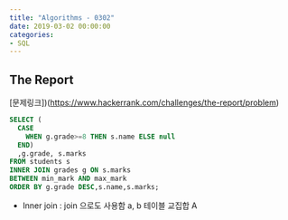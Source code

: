 ```yaml
---
title: "Algorithms - 0302"
date: 2019-03-02 00:00:00
categories:
- SQL
---
```


## The Report
[문제링크])(https://www.hackerrank.com/challenges/the-report/problem)

```sql
SELECT (
  CASE
    WHEN g.grade>=8 THEN s.name ELSE null
  END)
  ,g.grade, s.marks
FROM students s
INNER JOIN grades g ON s.marks
BETWEEN min_mark AND max_mark
ORDER BY g.grade DESC,s.name,s.marks;
```

- Inner join : join 으로도 사용함 a, b 테이블 교집합
A
